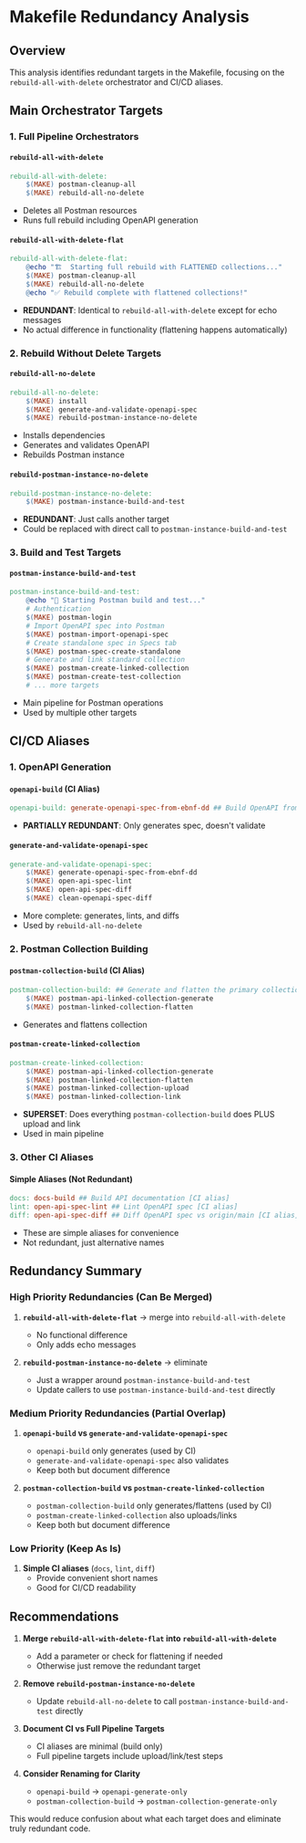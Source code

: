 # Makefile Redundancy Analysis

## Overview
This analysis identifies redundant targets in the Makefile, focusing on the `rebuild-all-with-delete` orchestrator and CI/CD aliases.

## Main Orchestrator Targets

### 1. Full Pipeline Orchestrators

#### `rebuild-all-with-delete`
```makefile
rebuild-all-with-delete:
	$(MAKE) postman-cleanup-all
	$(MAKE) rebuild-all-no-delete
```
- Deletes all Postman resources
- Runs full rebuild including OpenAPI generation

#### `rebuild-all-with-delete-flat`
```makefile
rebuild-all-with-delete-flat:
	@echo "🏗️  Starting full rebuild with FLATTENED collections..."
	$(MAKE) postman-cleanup-all
	$(MAKE) rebuild-all-no-delete
	@echo "✅ Rebuild complete with flattened collections!"
```
- **REDUNDANT**: Identical to `rebuild-all-with-delete` except for echo messages
- No actual difference in functionality (flattening happens automatically)

### 2. Rebuild Without Delete Targets

#### `rebuild-all-no-delete`
```makefile
rebuild-all-no-delete:
	$(MAKE) install
	$(MAKE) generate-and-validate-openapi-spec
	$(MAKE) rebuild-postman-instance-no-delete
```
- Installs dependencies
- Generates and validates OpenAPI
- Rebuilds Postman instance

#### `rebuild-postman-instance-no-delete`
```makefile
rebuild-postman-instance-no-delete:
	$(MAKE) postman-instance-build-and-test
```
- **REDUNDANT**: Just calls another target
- Could be replaced with direct call to `postman-instance-build-and-test`

### 3. Build and Test Targets

#### `postman-instance-build-and-test`
```makefile
postman-instance-build-and-test:
	@echo "🚀 Starting Postman build and test..."
	# Authentication
	$(MAKE) postman-login
	# Import OpenAPI spec into Postman
	$(MAKE) postman-import-openapi-spec
	# Create standalone spec in Specs tab
	$(MAKE) postman-spec-create-standalone
	# Generate and link standard collection
	$(MAKE) postman-create-linked-collection
	$(MAKE) postman-create-test-collection
	# ... more targets
```
- Main pipeline for Postman operations
- Used by multiple other targets

## CI/CD Aliases

### 1. OpenAPI Generation

#### `openapi-build` (CI Alias)
```makefile
openapi-build: generate-openapi-spec-from-ebnf-dd ## Build OpenAPI from EBNF + overlays + lint [CI alias]
```
- **PARTIALLY REDUNDANT**: Only generates spec, doesn't validate

#### `generate-and-validate-openapi-spec`
```makefile
generate-and-validate-openapi-spec:
	$(MAKE) generate-openapi-spec-from-ebnf-dd
	$(MAKE) open-api-spec-lint
	$(MAKE) open-api-spec-diff
	$(MAKE) clean-openapi-spec-diff
```
- More complete: generates, lints, and diffs
- Used by `rebuild-all-no-delete`

### 2. Postman Collection Building

#### `postman-collection-build` (CI Alias)
```makefile
postman-collection-build: ## Generate and flatten the primary collection [CI alias]
	$(MAKE) postman-api-linked-collection-generate
	$(MAKE) postman-linked-collection-flatten
```
- Generates and flattens collection

#### `postman-create-linked-collection`
```makefile
postman-create-linked-collection:
	$(MAKE) postman-api-linked-collection-generate
	$(MAKE) postman-linked-collection-flatten
	$(MAKE) postman-linked-collection-upload
	$(MAKE) postman-linked-collection-link
```
- **SUPERSET**: Does everything `postman-collection-build` does PLUS upload and link
- Used in main pipeline

### 3. Other CI Aliases

#### Simple Aliases (Not Redundant)
```makefile
docs: docs-build ## Build API documentation [CI alias]
lint: open-api-spec-lint ## Lint OpenAPI spec [CI alias]
diff: open-api-spec-diff ## Diff OpenAPI spec vs origin/main [CI alias]
```
- These are simple aliases for convenience
- Not redundant, just alternative names

## Redundancy Summary

### High Priority Redundancies (Can Be Merged)

1. **`rebuild-all-with-delete-flat`** → merge into `rebuild-all-with-delete`
   - No functional difference
   - Only adds echo messages

2. **`rebuild-postman-instance-no-delete`** → eliminate
   - Just a wrapper around `postman-instance-build-and-test`
   - Update callers to use `postman-instance-build-and-test` directly

### Medium Priority Redundancies (Partial Overlap)

1. **`openapi-build` vs `generate-and-validate-openapi-spec`**
   - `openapi-build` only generates (used by CI)
   - `generate-and-validate-openapi-spec` also validates
   - Keep both but document difference

2. **`postman-collection-build` vs `postman-create-linked-collection`**
   - `postman-collection-build` only generates/flattens (used by CI)
   - `postman-create-linked-collection` also uploads/links
   - Keep both but document difference

### Low Priority (Keep As Is)

1. **Simple CI aliases** (`docs`, `lint`, `diff`)
   - Provide convenient short names
   - Good for CI/CD readability

## Recommendations

1. **Merge `rebuild-all-with-delete-flat` into `rebuild-all-with-delete`**
   - Add a parameter or check for flattening if needed
   - Otherwise just remove the redundant target

2. **Remove `rebuild-postman-instance-no-delete`**
   - Update `rebuild-all-no-delete` to call `postman-instance-build-and-test` directly

3. **Document CI vs Full Pipeline Targets**
   - CI aliases are minimal (build only)
   - Full pipeline targets include upload/link/test steps

4. **Consider Renaming for Clarity**
   - `openapi-build` → `openapi-generate-only`
   - `postman-collection-build` → `postman-collection-generate-only`

This would reduce confusion about what each target does and eliminate truly redundant code.